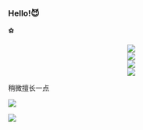 ### Hello!😈

⚽
<!--语言统计-->
<div align="center"> <img src="https://github-readme-stats.vercel.app/api/top-langs/?username=sun0225SUN&hide_title=true&hide_border=true&layout=compact&langs_count=6&text_color=000&icon_color=fff&bg_color=0,52fa5a,4dfcff,c64dff&theme=graywhite" /> </div>

<!--卡片信息-->
<div align="center"> <img src="https://github-readme-stats.vercel.app/api?username=YSevenK&show_icons=true&theme=tokyonight" /> </div>

<!--图像-->
<div align="center"> <img src="https://github-readme-activity-graph.vercel.app/graph?username=YSevenK&theme=xcode" /> </div>

<!--连续登陆-->
<div align="center"> <img src="https://github-readme-streak-stats.herokuapp.com/?user=sun0225SUN" /> </div>

稍微擅长一点
<!--编程语言-->
[![](https://img.shields.io/badge/-Java-007396?style=flat-square&logo=java&logoColor=ffffff)](https://reactjs.org/)

[![](https://img.shields.io/badge/-Python-007396?style=flat-square&logo=Python&logoColor=origin)](https://reactjs.org/)



<!--
**YSevenK/YSevenK** is a ✨ _special_ ✨ repository because its `README.md` (this file) appears on your GitHub profile.

Here are some ideas to get you started:

- 🔭 I’m currently working on ...
- 🌱 I’m currently learning ...
- 👯 I’m looking to collaborate on ...
- 🤔 I’m looking for help with ...
- 💬 Ask me about ...
- 📫 How to reach me: ...
- 😄 Pronouns: ...
- ⚡ Fun fact: ...
-->
